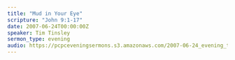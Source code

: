 ```yaml
---
title: "Mud in Your Eye"
scripture: "John 9:1-17"
date: 2007-06-24T00:00:00Z
speaker: Tim Tinsley
sermon_type: evening
audio: https://pcpceveningsermons.s3.amazonaws.com/2007-06-24_evening_tinsley.mp3 
---
```



